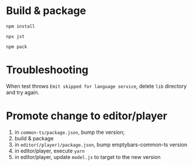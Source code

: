 # Build & package

`npm install`

`npx jst`

`npm pack`

# Troubleshooting

When test throws `Emit skipped for language service`, delete  `lib` directory and try again.

# Promote change to editor/player

1. in `common-ts/package.json`, bump the version;
1. build & package
1. in `editor(/player)/package.json`, bump emptybars-common-ts version
1. in editor/player, execute `yarn`
1. in editor/player, update `model.js` to target to the new version
